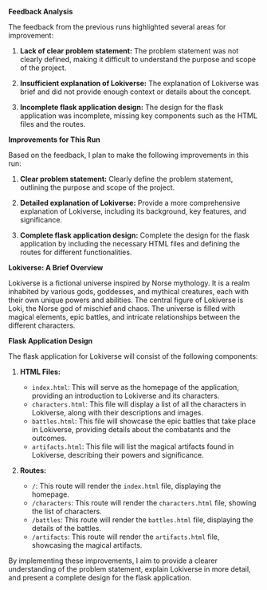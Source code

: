  **Feedback Analysis**

The feedback from the previous runs highlighted several areas for improvement:

1. **Lack of clear problem statement:** The problem statement was not clearly defined, making it difficult to understand the purpose and scope of the project.

2. **Insufficient explanation of Lokiverse:** The explanation of Lokiverse was brief and did not provide enough context or details about the concept.

3. **Incomplete flask application design:** The design for the flask application was incomplete, missing key components such as the HTML files and the routes.

**Improvements for This Run**

Based on the feedback, I plan to make the following improvements in this run:

1. **Clear problem statement:** Clearly define the problem statement, outlining the purpose and scope of the project.

2. **Detailed explanation of Lokiverse:** Provide a more comprehensive explanation of Lokiverse, including its background, key features, and significance.

3. **Complete flask application design:** Complete the design for the flask application by including the necessary HTML files and defining the routes for different functionalities.

**Lokiverse: A Brief Overview**

Lokiverse is a fictional universe inspired by Norse mythology. It is a realm inhabited by various gods, goddesses, and mythical creatures, each with their own unique powers and abilities. The central figure of Lokiverse is Loki, the Norse god of mischief and chaos. The universe is filled with magical elements, epic battles, and intricate relationships between the different characters.

**Flask Application Design**

The flask application for Lokiverse will consist of the following components:

1. **HTML Files:**

   - `index.html`: This will serve as the homepage of the application, providing an introduction to Lokiverse and its characters.
   - `characters.html`: This file will display a list of all the characters in Lokiverse, along with their descriptions and images.
   - `battles.html`: This file will showcase the epic battles that take place in Lokiverse, providing details about the combatants and the outcomes.
   - `artifacts.html`: This file will list the magical artifacts found in Lokiverse, describing their powers and significance.

2. **Routes:**

   - `/`: This route will render the `index.html` file, displaying the homepage.
   - `/characters`: This route will render the `characters.html` file, showing the list of characters.
   - `/battles`: This route will render the `battles.html` file, displaying the details of the battles.
   - `/artifacts`: This route will render the `artifacts.html` file, showcasing the magical artifacts.

By implementing these improvements, I aim to provide a clearer understanding of the problem statement, explain Lokiverse in more detail, and present a complete design for the flask application.